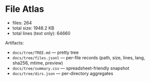 # File Atlas

- files: 264
- total size: 1948.2 KB
- total lines (text only): 64660

Artifacts:
- `docs/tree/TREE.md` — pretty tree
- `docs/tree/files.jsonl` — per-file records (path, size, lines, lang, sha256, mtime, preview)
- `docs/tree/summary.csv` — spreadsheet-friendly snapshot
- `docs/tree/dirs.json` — per-directory aggregates
